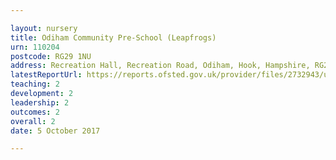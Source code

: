 ```yaml
---

layout: nursery
title: Odiham Community Pre-School (Leapfrogs)
urn: 110204
postcode: RG29 1NU
address: Recreation Hall, Recreation Road, Odiham, Hook, Hampshire, RG29 1NU
latestReportUrl: https://reports.ofsted.gov.uk/provider/files/2732943/urn/110204.pdf
teaching: 2
development: 2
leadership: 2
outcomes: 2
overall: 2
date: 5 October 2017

---
```

